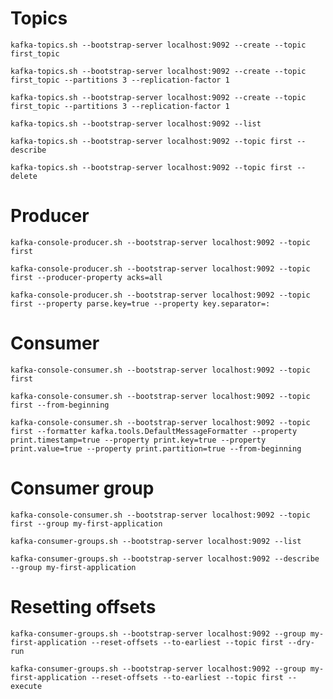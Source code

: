 # Topics

``` create topic
kafka-topics.sh --bootstrap-server localhost:9092 --create --topic first_topic
```

``` create topic with partitions and replication factor
kafka-topics.sh --bootstrap-server localhost:9092 --create --topic first_topic --partitions 3 --replication-factor 1
```

``` create topic with partitions and replication factor
kafka-topics.sh --bootstrap-server localhost:9092 --create --topic first_topic --partitions 3 --replication-factor 1
```

``` list
kafka-topics.sh --bootstrap-server localhost:9092 --list
```

``` describe
kafka-topics.sh --bootstrap-server localhost:9092 --topic first --describe
```

``` delete
kafka-topics.sh --bootstrap-server localhost:9092 --topic first --delete
```

# Producer

``` produce
kafka-console-producer.sh --bootstrap-server localhost:9092 --topic first
```

``` produce with acks
kafka-console-producer.sh --bootstrap-server localhost:9092 --topic first --producer-property acks=all
```

``` produce with acks
kafka-console-producer.sh --bootstrap-server localhost:9092 --topic first --property parse.key=true --property key.separator=:
```

# Consumer

``` consume
kafka-console-consumer.sh --bootstrap-server localhost:9092 --topic first 
```

``` consume from beginning
kafka-console-consumer.sh --bootstrap-server localhost:9092 --topic first --from-beginning 
```

``` consume print key value
kafka-console-consumer.sh --bootstrap-server localhost:9092 --topic first --formatter kafka.tools.DefaultMessageFormatter --property print.timestamp=true --property print.key=true --property print.value=true --property print.partition=true --from-beginning 
```

# Consumer group

``` consume with group
kafka-console-consumer.sh --bootstrap-server localhost:9092 --topic first --group my-first-application
```

``` consumer group list
kafka-consumer-groups.sh --bootstrap-server localhost:9092 --list
```

``` consumer group describe
kafka-consumer-groups.sh --bootstrap-server localhost:9092 --describe --group my-first-application
```

# Resetting offsets

``` consumer group reset dry run
kafka-consumer-groups.sh --bootstrap-server localhost:9092 --group my-first-application --reset-offsets --to-earliest --topic first --dry-run
```

``` consumer group reset execute
kafka-consumer-groups.sh --bootstrap-server localhost:9092 --group my-first-application --reset-offsets --to-earliest --topic first --execute
```
